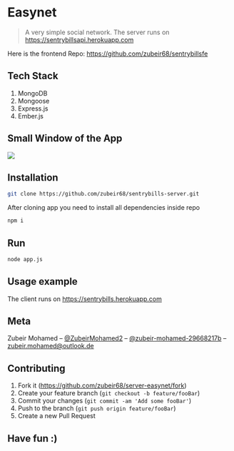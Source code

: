 # Easynet
> A very simple social network. The server runs on https://sentrybillsapi.herokuapp.com

Here is the frontend Repo: https://github.com/zubeir68/sentrybillsfe

## Tech Stack

1. MongoDB
2. Mongoose
3. Express.js
4. Ember.js 

## Small Window of the App

![](https://imgur.com/uJbTx3G.png)

## Installation

```sh
git clone https://github.com/zubeir68/sentrybills-server.git 
```
After cloning app you need to install all dependencies inside repo

```sh
npm i
```

## Run

```sh
node app.js
```

## Usage example

The client runs on https://sentrybills.herokuapp.com


## Meta

Zubeir Mohamed – [@ZubeirMohamed2](https://twitter.com/ZubeirMohamed2) – [@zubeir-mohamed-29668217b](https://www.linkedin.com/in/zubeir-mohamed-29668217b/) – zubeir.mohamed@outlook.de


## Contributing

1. Fork it (<https://github.com/zubeir68/server-easynet/fork>)
2. Create your feature branch (`git checkout -b feature/fooBar`)
3. Commit your changes (`git commit -am 'Add some fooBar'`)
4. Push to the branch (`git push origin feature/fooBar`)
5. Create a new Pull Request

## Have fun :)
